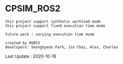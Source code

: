 # CPSIM_ROS2


```
this project support synthetic workload mode
this project support fixed execution time mode

future work : varying execution time mode

created by RUBIS
developers: Seonghyeon Park, Jin Choi, Alex, Charles 
```

Last Update : 2020-10-16
